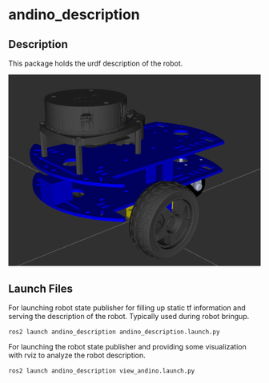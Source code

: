 # andino_description

## Description
This package holds the urdf description of the robot.

<img src="docs/robot_rviz.png">

## Launch Files

For launching robot state publisher for filling up static tf information and serving the description of the robot. Typically used during robot bringup.
```
ros2 launch andino_description andino_description.launch.py
```

For launching the robot state publisher and providing some visualization with rviz to analyze the robot description.
```
ros2 launch andino_description view_andino.launch.py
```
